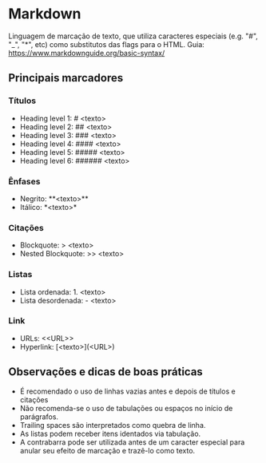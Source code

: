 # Markdown

Linguagem de marcação de texto, que utiliza caracteres especiais (e.g. "#", "_", "*", etc) como substitutos das flags para o HTML.
Guia: https://www.markdownguide.org/basic-syntax/

## Principais marcadores

### Títulos

- Heading level 1: # \<texto>
- Heading level 2: ## \<texto>
- Heading level 3: ### \<texto>
- Heading level 4: #### \<texto>
- Heading level 5: ##### \<texto>
- Heading level 6: ###### \<texto>

### Ênfases

- Negrito: \*\*\<texto>**
- Itálico: \*\<texto>*

### Citações

- Blockquote: > \<texto>
- Nested Blockquote: >> \<texto>

### Listas

- Lista ordenada: 1. \<texto>
- Lista desordenada: - \<texto>

### Link

- URLs: \<\<URL>>
- Hyperlink: \[\<texto>](\<URL>)

## Observações e dicas de boas práticas

- É recomendado o uso de linhas vazias antes e depois de títulos e citações
- Não recomenda-se o uso de tabulações ou espaços no início de parágrafos.
- Trailing spaces são interpretados como quebra de linha.
- As listas podem receber itens identados via tabulação.
- A contrabarra pode ser utilizada antes de um caracter especial para anular seu efeito de marcação e trazê-lo como texto.

